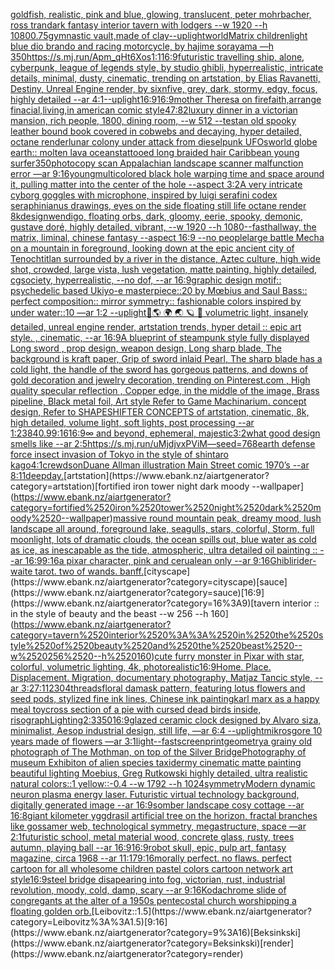 [goldfish, realistic, pink and blue,  glowing, translucent, peter mohrbacher, ross tran](https://www.ebank.nz/aiartgenerator?category=goldfish%2C%2520realistic%2C%2520pink%2520and%2520blue%2C%2520%2520glowing%2C%2520translucent%2C%2520peter%2520mohrbacher%2C%2520ross%2520tran)[dark fantasy interior tavern with lodgers --w 1920 --h 1080](https://www.ebank.nz/aiartgenerator?category=dark%2520fantasy%2520interior%2520tavern%2520with%2520lodgers%2520--w%25201920%2520--h%25201080)[0.75](https://www.ebank.nz/aiartgenerator?category=0.75)[gymnastic vault,made of clay](https://www.ebank.nz/aiartgenerator?category=gymnastic%2520vault%2Cmade%2520of%2520clay)[--uplight](https://www.ebank.nz/aiartgenerator?category=--uplight)[world](https://www.ebank.nz/aiartgenerator?category=world)[Matrix children](https://www.ebank.nz/aiartgenerator?category=Matrix%2520children)[light blue dio brando and racing motorcycle, by hajime sorayama —h 350](https://www.ebank.nz/aiartgenerator?category=light%2520blue%2520dio%2520brando%2520and%2520racing%2520motorcycle%2C%2520by%2520hajime%2520sorayama%2520%E2%80%94h%2520350)[<https://s.mj.run/Apm_qHt6Xos>](https://www.ebank.nz/aiartgenerator?category=%3Chttps%3A//s.mj.run/Apm_qHt6Xos%3E)[1:1](https://www.ebank.nz/aiartgenerator?category=1%3A1)[16:9](https://www.ebank.nz/aiartgenerator?category=16%3A9)[futuristic travelling ship, alone, cyberpunk, league of legends style, by studio ghibli, hyperrealistic, intricate details, minimal, dusty, cinematic, trending on artstation, by Elias Ravanetti, Destiny, Unreal Engine render, by sixnfive, grey, dark, stormy, edgy, focus, highly detailed --ar 4:1](https://www.ebank.nz/aiartgenerator?category=futuristic%2520travelling%2520ship%2C%2520alone%2C%2520cyberpunk%2C%2520league%2520of%2520legends%2520style%2C%2520by%2520studio%2520ghibli%2C%2520hyperrealistic%2C%2520intricate%2520details%2C%2520minimal%2C%2520dusty%2C%2520cinematic%2C%2520trending%2520on%2520artstation%2C%2520by%2520Elias%2520Ravanetti%2C%2520Destiny%2C%2520Unreal%2520Engine%2520render%2C%2520by%2520sixnfive%2C%2520grey%2C%2520dark%2C%2520stormy%2C%2520edgy%2C%2520focus%2C%2520highly%2520detailed%2520--ar%25204%3A1)[--uplight](https://www.ebank.nz/aiartgenerator?category=--uplight)[16:9](https://www.ebank.nz/aiartgenerator?category=16%3A9)[16:9](https://www.ebank.nz/aiartgenerator?category=16%3A9)[mother Theresa on fire](https://www.ebank.nz/aiartgenerator?category=mother%2520Theresa%2520on%2520fire)[faith,arrange finacial,living,in american comic style](https://www.ebank.nz/aiartgenerator?category=faith%2Carrange%2520finacial%2Cliving%2Cin%2520american%2520comic%2520style)[47:82](https://www.ebank.nz/aiartgenerator?category=47%3A82)[luxury dinner in a victorian mansion, rich people, 1800, dining room, --w 512 --test](https://www.ebank.nz/aiartgenerator?category=luxury%2520dinner%2520in%2520a%2520victorian%2520mansion%2C%2520rich%2520people%2C%25201800%2C%2520dining%2520room%2C%2520--w%2520512%2520--test)[an old spooky leather bound book covered in cobwebs and decaying, hyper detailed, octane render](https://www.ebank.nz/aiartgenerator?category=an%2520old%2520spooky%2520leather%2520bound%2520book%2520covered%2520in%2520cobwebs%2520and%2520decaying%2C%2520hyper%2520detailed%2C%2520octane%2520render)[lunar colony under attack from dieselpunk UFOs](https://www.ebank.nz/aiartgenerator?category=lunar%2520colony%2520under%2520attack%2520from%2520dieselpunk%2520UFOs)[world globe earth:: molten lava oceans](https://www.ebank.nz/aiartgenerator?category=world%2520globe%2520earth%3A%3A%2520molten%2520lava%2520oceans)[tattooed long braided hair Caribbean young surfer](https://www.ebank.nz/aiartgenerator?category=tattooed%2520long%2520braided%2520hair%2520Caribbean%2520young%2520surfer)[350](https://www.ebank.nz/aiartgenerator?category=350)[photocopy scan Appalachian landscape scanner malfunction error —ar 9:16](https://www.ebank.nz/aiartgenerator?category=photocopy%2520scan%2520Appalachian%2520landscape%2520scanner%2520malfunction%2520error%2520%E2%80%94ar%25209%3A16)[young](https://www.ebank.nz/aiartgenerator?category=young)[multicolored black hole warping time and space around it, pulling matter into the center of the hole --aspect 3:2](https://www.ebank.nz/aiartgenerator?category=multicolored%2520black%2520hole%2520warping%2520time%2520and%2520space%2520around%2520it%2C%2520pulling%2520matter%2520into%2520the%2520center%2520of%2520the%2520hole%2520--aspect%25203%3A2)[A very intricate cyborg goggles with microphone, inspired by luigi serafini codex seraphinianus drawings, eyes on the side floating still life octane render 8k](https://www.ebank.nz/aiartgenerator?category=A%2520very%2520intricate%2520cyborg%2520goggles%2520with%2520microphone%2C%2520inspired%2520by%2520luigi%2520serafini%2520codex%2520seraphinianus%2520drawings%2C%2520eyes%2520on%2520the%2520side%2520floating%2520still%2520life%2520octane%2520render%25208k)[design](https://www.ebank.nz/aiartgenerator?category=design)[wendigo, floating orbs, dark, gloomy, eerie, spooky, demonic, gustave doré, highly detailed, vibrant, --w 1920 --h 1080](https://www.ebank.nz/aiartgenerator?category=wendigo%2C%2520floating%2520orbs%2C%2520dark%2C%2520gloomy%2C%2520eerie%2C%2520spooky%2C%2520demonic%2C%2520gustave%2520dor%C3%A9%2C%2520highly%2520detailed%2C%2520vibrant%2C%2520--w%25201920%2520--h%25201080)[--fast](https://www.ebank.nz/aiartgenerator?category=--fast)[hallway, the matrix, liminal, chinese fantasy --aspect 16:9 --no people](https://www.ebank.nz/aiartgenerator?category=hallway%2C%2520the%2520matrix%2C%2520liminal%2C%2520chinese%2520fantasy%2520--aspect%252016%3A9%2520--no%2520people)[large battle Mecha on a mountain in foreground, looking down at the epic ancient city of Tenochtitlan surrounded by a river in the distance, Aztec culture, high wide shot, crowded, large vista, lush vegetation, matte painting, highly detailed, cgsociety, hyperrealistic, --no dof, --ar 16:9](https://www.ebank.nz/aiartgenerator?category=large%2520battle%2520Mecha%2520on%2520a%2520mountain%2520in%2520foreground%2C%2520looking%2520down%2520at%2520the%2520epic%2520ancient%2520city%2520of%2520Tenochtitlan%2520surrounded%2520by%2520a%2520river%2520in%2520the%2520distance%2C%2520Aztec%2520culture%2C%2520high%2520wide%2520shot%2C%2520crowded%2C%2520large%2520vista%2C%2520lush%2520vegetation%2C%2520matte%2520painting%2C%2520highly%2520detailed%2C%2520cgsociety%2C%2520hyperrealistic%2C%2520--no%2520dof%2C%2520--ar%252016%3A9)[graphic design motif:: psychedelic based Ukiyo-e masterpiece::20 by Mœbius and Saul Bass:: perfect composition:: mirror symmetry:: fashionable colors inspired by under water::10 —ar 1:2 --uplight](https://www.ebank.nz/aiartgenerator?category=graphic%2520design%2520motif%3A%3A%2520psychedelic%2520based%2520Ukiyo-e%2520masterpiece%3A%3A20%2520by%2520M%C5%93bius%2520and%2520Saul%2520Bass%3A%3A%2520perfect%2520composition%3A%3A%2520mirror%2520symmetry%3A%3A%2520fashionable%2520colors%2520inspired%2520by%2520under%2520water%3A%3A10%2520%E2%80%94ar%25201%3A2%2520--uplight)[🧬🌎 🌍 🌏 🪐 🍄  volumetric light, insanely detailed, unreal engine render, artstation trends, hyper detail :: epic art style. , cinematic,  --ar 16:9](https://www.ebank.nz/aiartgenerator?category=%F0%9F%A7%AC%F0%9F%8C%8E%2520%F0%9F%8C%8D%2520%F0%9F%8C%8F%2520%F0%9F%AA%90%2520%F0%9F%8D%84%2520%2520volumetric%2520light%2C%2520insanely%2520detailed%2C%2520unreal%2520engine%2520render%2C%2520artstation%2520trends%2C%2520hyper%2520detail%2520%3A%3A%2520epic%2520art%2520style.%2520%2C%2520cinematic%2C%2520%2520--ar%252016%3A9)[A blueprint of steampunk style fully displayed Long sword , prop design, weapon design, Long sharp blade, The background is kraft paper,  Grip of sword inlaid Pearl, The sharp blade has a cold light, the handle of the sword has gorgeous patterns,  and downs of gold decoration and jewelry decoration,  trending on Pinterest.com  , High quality specular reflection ,  Copper  edge, in the middle of the image, Brass pipeline,  Black metal foil,  Art style Refer to Game Machinarium.  concept design, Refer to SHAPESHIFTER CONCEPTS  of artstation, cinematic,  8k, high detailed,  volume light,  soft lights,  post processing    --ar 1:2](https://www.ebank.nz/aiartgenerator?category=A%2520blueprint%2520of%2520steampunk%2520style%2520fully%2520displayed%2520Long%2520sword%2520%2C%2520prop%2520design%2C%2520weapon%2520design%2C%2520Long%2520sharp%2520blade%2C%2520The%2520background%2520is%2520kraft%2520paper%2C%2520%2520Grip%2520of%2520sword%2520inlaid%2520Pearl%2C%2520The%2520sharp%2520blade%2520has%2520a%2520cold%2520light%2C%2520the%2520handle%2520of%2520the%2520sword%2520has%2520gorgeous%2520patterns%2C%2520%2520and%2520downs%2520of%2520gold%2520decoration%2520and%2520jewelry%2520decoration%2C%2520%2520trending%2520on%2520Pinterest.com%2520%2520%2C%2520High%2520quality%2520specular%2520reflection%2520%2C%2520%2520Copper%2520%2520edge%2C%2520in%2520the%2520middle%2520of%2520the%2520image%2C%2520Brass%2520pipeline%2C%2520%2520Black%2520metal%2520foil%2C%2520%2520Art%2520style%2520Refer%2520to%2520Game%2520Machinarium.%2520%2520concept%2520design%2C%2520Refer%2520to%2520SHAPESHIFTER%2520CONCEPTS%2520%2520of%2520artstation%2C%2520cinematic%2C%2520%25208k%2C%2520high%2520detailed%2C%2520%2520volume%2520light%2C%2520%2520soft%2520lights%2C%2520%2520post%2520processing%2520%2520%2520%2520--ar%25201%3A2)[384](https://www.ebank.nz/aiartgenerator?category=384)[0.9](https://www.ebank.nz/aiartgenerator?category=0.9)[9:16](https://www.ebank.nz/aiartgenerator?category=9%3A16)[16:9](https://www.ebank.nz/aiartgenerator?category=16%3A9)[∞ and beyond, ephemeral, majestic](https://www.ebank.nz/aiartgenerator?category=%E2%88%9E%2520and%2520beyond%2C%2520ephemeral%2C%2520majestic)[3:2](https://www.ebank.nz/aiartgenerator?category=3%3A2)[what good design smells like --ar 2:5](https://www.ebank.nz/aiartgenerator?category=what%2520good%2520design%2520smells%2520like%2520--ar%25202%3A5)[<https://s.mj.run/uMjdjvxPViM>](https://www.ebank.nz/aiartgenerator?category=%3Chttps%3A//s.mj.run/uMjdjvxPViM%3E)[—seed=768](https://www.ebank.nz/aiartgenerator?category=%E2%80%94seed%3D768)[earth defense force insect invasion of Tokyo in the style of shintaro kago](https://www.ebank.nz/aiartgenerator?category=earth%2520defense%2520force%2520insect%2520invasion%2520of%2520Tokyo%2520in%2520the%2520style%2520of%2520shintaro%2520kago)[4:1](https://www.ebank.nz/aiartgenerator?category=4%3A1)[crewdson](https://www.ebank.nz/aiartgenerator?category=crewdson)[Duane Allman illustration Main Street comic 1970’s --ar 8:11](https://www.ebank.nz/aiartgenerator?category=Duane%2520Allman%2520illustration%2520Main%2520Street%2520comic%25201970%E2%80%99s%2520--ar%25208%3A11)[deep](https://www.ebank.nz/aiartgenerator?category=deep)[day.](https://www.ebank.nz/aiartgenerator?category=day.)[artstation](https://www.ebank.nz/aiartgenerator?category=artstation)[fortified iron tower night dark moody --wallpaper](https://www.ebank.nz/aiartgenerator?category=fortified%2520iron%2520tower%2520night%2520dark%2520moody%2520--wallpaper)[massive round mountain peak, dreamy mood, lush landscape all around, foreground lake, seagulls, stars, colorful, Storm, full moonlight, lots of dramatic clouds, the ocean spills out, blue water as cold as ice, as inescapable as the tide, atmospheric, ultra detailed oil painting :: --ar 16:9](https://www.ebank.nz/aiartgenerator?category=massive%2520round%2520mountain%2520peak%2C%2520dreamy%2520mood%2C%2520lush%2520landscape%2520all%2520around%2C%2520foreground%2520lake%2C%2520seagulls%2C%2520stars%2C%2520colorful%2C%2520Storm%2C%2520full%2520moonlight%2C%2520lots%2520of%2520dramatic%2520clouds%2C%2520the%2520ocean%2520spills%2520out%2C%2520blue%2520water%2520as%2520cold%2520as%2520ice%2C%2520as%2520inescapable%2520as%2520the%2520tide%2C%2520atmospheric%2C%2520ultra%2520detailed%2520oil%2520painting%2520%3A%3A%2520--ar%252016%3A9)[9:16](https://www.ebank.nz/aiartgenerator?category=9%3A16)[a pixar character, pink and cerualean only --ar 9:16](https://www.ebank.nz/aiartgenerator?category=a%2520pixar%2520character%2C%2520pink%2520and%2520cerualean%2520only%2520--ar%25209%3A16)[Ghibli](https://www.ebank.nz/aiartgenerator?category=Ghibli)[rider-waite tarot. two of wands. banff.](https://www.ebank.nz/aiartgenerator?category=rider-waite%2520tarot.%2520two%2520of%2520wands.%2520banff.)[cityscape](https://www.ebank.nz/aiartgenerator?category=cityscape)[sauce](https://www.ebank.nz/aiartgenerator?category=sauce)[16:9](https://www.ebank.nz/aiartgenerator?category=16%3A9)[tavern interior :: in the style of beauty and the beast --w 256 --h 160](https://www.ebank.nz/aiartgenerator?category=tavern%2520interior%2520%3A%3A%2520in%2520the%2520style%2520of%2520beauty%2520and%2520the%2520beast%2520--w%2520256%2520--h%2520160)[cute furry monster in Pixar with star, colorful, volumetric lighting, 4k, photorealistic](https://www.ebank.nz/aiartgenerator?category=cute%2520furry%2520monster%2520in%2520Pixar%2520with%2520star%2C%2520colorful%2C%2520volumetric%2520lighting%2C%25204k%2C%2520photorealistic)[16:9](https://www.ebank.nz/aiartgenerator?category=16%3A9)[Home. Place. Displacement. Migration, documentary photography, Matjaz Tancic style,   --ar 3:2](https://www.ebank.nz/aiartgenerator?category=Home.%2520Place.%2520Displacement.%2520Migration%2C%2520documentary%2520photography%2C%2520Matjaz%2520Tancic%2520style%2C%2520%2520%2520--ar%25203%3A2)[7:11](https://www.ebank.nz/aiartgenerator?category=7%3A11)[2304](https://www.ebank.nz/aiartgenerator?category=2304)[threads](https://www.ebank.nz/aiartgenerator?category=threads)[floral damask pattern, featuring lotus flowers and seed pods, stylized fine ink lines, Chinese ink painting](https://www.ebank.nz/aiartgenerator?category=floral%2520damask%2520pattern%2C%2520featuring%2520lotus%2520flowers%2520and%2520seed%2520pods%2C%2520stylized%2520fine%2520ink%2520lines%2C%2520Chinese%2520ink%2520painting)[](https://www.ebank.nz/aiartgenerator?category=)[karl marx as a happy meal toy](https://www.ebank.nz/aiartgenerator?category=karl%2520marx%2520as%2520a%2520happy%2520meal%2520toy)[cross section of a pie with cursed dead birds inside, risograph](https://www.ebank.nz/aiartgenerator?category=cross%2520section%2520of%2520a%2520pie%2520with%2520cursed%2520dead%2520birds%2520inside%2C%2520risograph)[Lighting](https://www.ebank.nz/aiartgenerator?category=Lighting)[2:3](https://www.ebank.nz/aiartgenerator?category=2%3A3)[350](https://www.ebank.nz/aiartgenerator?category=350)[16:9](https://www.ebank.nz/aiartgenerator?category=16%3A9)[glazed ceramic clock designed by Alvaro siza, minimalist, Aesop industrial design, still life, —ar 6:4 --uplight](https://www.ebank.nz/aiartgenerator?category=glazed%2520ceramic%2520clock%2520designed%2520by%2520Alvaro%2520siza%2C%2520minimalist%2C%2520Aesop%2520industrial%2520design%2C%2520still%2520life%2C%2520%E2%80%94ar%25206%3A4%2520--uplight)[mikrosgore 10 years made of flowers —ar 3:1](https://www.ebank.nz/aiartgenerator?category=mikrosgore%252010%2520years%2520made%2520of%2520flowers%2520%E2%80%94ar%25203%3A1)[light](https://www.ebank.nz/aiartgenerator?category=light)[--fast](https://www.ebank.nz/aiartgenerator?category=--fast)[screenprint](https://www.ebank.nz/aiartgenerator?category=screenprint)[geometry](https://www.ebank.nz/aiartgenerator?category=geometry)[a grainy old photograph of The Mothman, on top of the Silver Bridge](https://www.ebank.nz/aiartgenerator?category=a%2520grainy%2520old%2520photograph%2520of%2520The%2520Mothman%2C%2520on%2520top%2520of%2520the%2520Silver%2520Bridge)[Photography of museum Exhibiton of alien species taxidermy cinematic matte painting beautiful lighting Moebius, Greg Rutkowski highly detailed, ultra realistic natural colors::1 yellow::-0.4 --w 1792 --h 1024](https://www.ebank.nz/aiartgenerator?category=Photography%2520of%2520museum%2520Exhibiton%2520of%2520alien%2520species%2520taxidermy%2520cinematic%2520matte%2520painting%2520beautiful%2520lighting%2520Moebius%2C%2520Greg%2520Rutkowski%2520highly%2520detailed%2C%2520ultra%2520realistic%2520natural%2520colors%3A%3A1%2520yellow%3A%3A-0.4%2520--w%25201792%2520--h%25201024)[symmetry](https://www.ebank.nz/aiartgenerator?category=symmetry)[Modern dynamic neuron plasma energy laser. Futuristic virtual technology background, digitally generated image --ar 16:9](https://www.ebank.nz/aiartgenerator?category=Modern%2520dynamic%2520neuron%2520plasma%2520energy%2520laser.%2520Futuristic%2520virtual%2520technology%2520background%2C%2520digitally%2520generated%2520image%2520--ar%252016%3A9)[somber landscape cosy cottage --ar 16:8](https://www.ebank.nz/aiartgenerator?category=somber%2520landscape%2520cosy%2520cottage%2520--ar%252016%3A8)[giant kilometer yggdrasil artificial tree on the horizon, fractal branches like gossamer web, technological symmetry, megastructure, space —ar 2:1](https://www.ebank.nz/aiartgenerator?category=giant%2520kilometer%2520yggdrasil%2520artificial%2520tree%2520on%2520the%2520horizon%2C%2520fractal%2520branches%2520like%2520gossamer%2520web%2C%2520technological%2520symmetry%2C%2520megastructure%2C%2520space%2520%E2%80%94ar%25202%3A1)[futuristic school, metal material wood, concrete glass, rusty, trees autumn, playing ball --ar 16:9](https://www.ebank.nz/aiartgenerator?category=futuristic%2520school%2C%2520metal%2520material%2520wood%2C%2520concrete%2520glass%2C%2520rusty%2C%2520trees%2520autumn%2C%2520playing%2520ball%2520--ar%252016%3A9)[16:9](https://www.ebank.nz/aiartgenerator?category=16%3A9)[robot skull, epic, pulp art, fantasy magazine, circa 1968 --ar 11:17](https://www.ebank.nz/aiartgenerator?category=robot%2520skull%2C%2520epic%2C%2520pulp%2520art%2C%2520fantasy%2520magazine%2C%2520circa%25201968%2520--ar%252011%3A17)[9:16](https://www.ebank.nz/aiartgenerator?category=9%3A16)[morally perfect. no flaws. perfect cartoon for all wholesome children pastel colors cartoon network art style](https://www.ebank.nz/aiartgenerator?category=morally%2520perfect.%2520no%2520flaws.%2520perfect%2520cartoon%2520for%2520all%2520wholesome%2520children%2520pastel%2520colors%2520cartoon%2520network%2520art%2520style)[16:9](https://www.ebank.nz/aiartgenerator?category=16%3A9)[steel bridge disapearing into fog, victorian, rust, industrial revolution, moody, cold, damp, scary --ar 9:16](https://www.ebank.nz/aiartgenerator?category=steel%2520bridge%2520disapearing%2520into%2520fog%2C%2520victorian%2C%2520rust%2C%2520industrial%2520revolution%2C%2520moody%2C%2520cold%2C%2520damp%2C%2520scary%2520--ar%25209%3A16)[Kodachrome slide of congregants at the alter of a 1950s pentecostal church worshipping a floating golden orb.](https://www.ebank.nz/aiartgenerator?category=Kodachrome%2520slide%2520of%2520congregants%2520at%2520the%2520alter%2520of%2520a%25201950s%2520pentecostal%2520church%2520worshipping%2520a%2520floating%2520golden%2520orb.)[Leibovitz::1.5](https://www.ebank.nz/aiartgenerator?category=Leibovitz%3A%3A1.5)[9:16](https://www.ebank.nz/aiartgenerator?category=9%3A16)[Beksinkski](https://www.ebank.nz/aiartgenerator?category=Beksinkski)[render](https://www.ebank.nz/aiartgenerator?category=render)